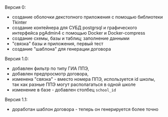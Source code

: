 Версия 0:
* создание оболочки декстопного приложения с помощью библиотеки Tkinter
* создание контейнера для СУБД postgrsql и графического интерфейса pgAdmin4 с помощью Docker и Docker-compress
* создание схемы, базы и таблиц; заполнение данными
* "связка" базы и приложения, первый тест
* создание "шаблона" для генерации договора
  
Версия 1.0:
* добавлен фильтр по типу ГИА ППЭ,
* добавлен предпросмотр договора,
* изменена "связка" - вместо номера ППЭ, используется id школы, так как разные ППЭ могут располагаться в одной школе
* изменение в базе - добавлен столбец ```school_id```

Версия 1.1:
* доработан шаблон договора - теперь он генерируется более точно
